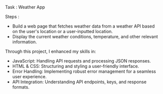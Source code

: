 Task : Weather App

Steps :

* Build a web page that fetches weather data from a weather API based on the user's location or a user-inputted location. 
* Display the current weather conditions, temperature, and other relevant information.

Through this project, I enhanced my skills in:

* JavaScript: Handling API requests and processing JSON responses.
* HTML & CSS: Structuring and styling a user-friendly interface.
* Error Handling: Implementing robust error management for a seamless user experience.
* API Integration: Understanding API endpoints, keys, and response formats.
